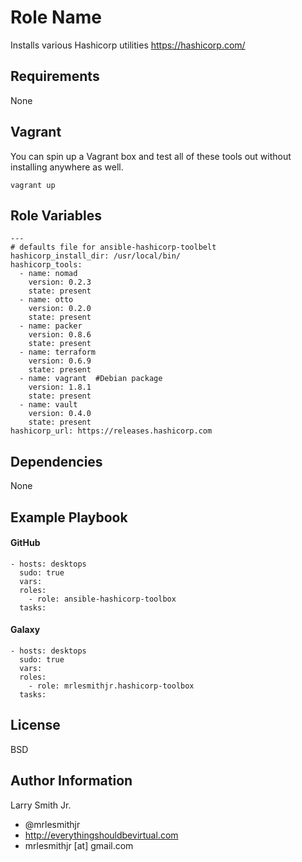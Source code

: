 Role Name
=========

Installs various Hashicorp utilities https://hashicorp.com/

Requirements
------------

None

Vagrant
-------

You can spin up a Vagrant box and test all of these tools out without installing anywhere as well.
````
vagrant up
````

Role Variables
--------------

````
---
# defaults file for ansible-hashicorp-toolbelt
hashicorp_install_dir: /usr/local/bin/
hashicorp_tools:
  - name: nomad
    version: 0.2.3
    state: present
  - name: otto
    version: 0.2.0
    state: present
  - name: packer
    version: 0.8.6
    state: present
  - name: terraform
    version: 0.6.9
    state: present
  - name: vagrant  #Debian package
    version: 1.8.1
    state: present
  - name: vault
    version: 0.4.0
    state: present
hashicorp_url: https://releases.hashicorp.com
````

Dependencies
------------

None

Example Playbook
----------------

#### GitHub
````
- hosts: desktops
  sudo: true
  vars:
  roles:
    - role: ansible-hashicorp-toolbox
  tasks:
````

#### Galaxy
````
- hosts: desktops
  sudo: true
  vars:
  roles:
    - role: mrlesmithjr.hashicorp-toolbox
  tasks:
````

License
-------

BSD

Author Information
------------------

Larry Smith Jr.
- @mrlesmithjr
- http://everythingshouldbevirtual.com
- mrlesmithjr [at] gmail.com
